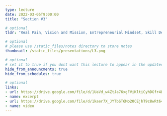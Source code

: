 ```yaml
---
type: lecture
date: 2022-03-05T9:00:00
title: "Section #3"

# optional
tldr: "Real Pain, Vision and Mission, Entrepreneurial Mindset, Skill Development."

# optional
# please use /static_files/notes directory to store notes
thumbnail: /static_files/presentations/L3.png

# optional
# set it to true if you dont want this lecture to appear in the updates section
hide_from_announcments: true
hide_from_schedules: true

# optional
links:
- url: https://drive.google.com/file/d/1UaVd_w4ZtJa76xgFViKltiCyhDGfr4LE/view?usp=sharing
- name: excerpt
- url: https://drive.google.com/file/d/1kaer7X_JYTbST6Mo20CEjhT9c8wRt647/view?usp=sharing
- name: video
---
```

<!-- Other additional contents using markdown
**Suggested Readings:**
- [Readings 1](https://google.com)
- [Readings 2](https://google.com) -->
